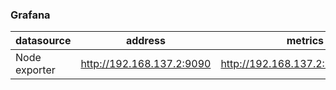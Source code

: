### Grafana 


datasource|address|metrics
--|--|--
Node exporter|http://192.168.137.2:9090|http://192.168.137.2:9090/metrics